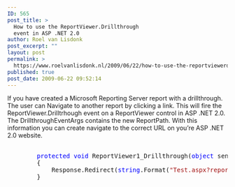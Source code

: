 ```yaml
---
ID: 565
post_title: >
  How to use the ReportViewer.Drillthrough
  event in ASP .NET 2.0
author: Roel van Lisdonk
post_excerpt: ""
layout: post
permalink: >
  https://www.roelvanlisdonk.nl/2009/06/22/how-to-use-the-reportviewerdrillthrough-event-in-asp-net-20/
published: true
post_date: 2009-06-22 09:52:14
---
```

<p>If you have created a Microsoft Reporting Server report with a drillthrough. The user can Navigate to another report by clicking a link. This will fire the ReportViewer.Drilltrhough event on a ReportViewer control in ASP .NET 2.0. The DrillthroughEventArgs contains the new ReportPath. With this information you can create navigate to the correct URL on you’re ASP .NET 2.0 website.   <br />    <br /></p>  <pre class="code"><span style="color: blue">        protected void </span>ReportViewer1_Drillthrough(<span style="color: blue">object </span>sender, Microsoft.Reporting.WebForms.<span style="color: #2b91af">DrillthroughEventArgs </span>e)
        {
            Response.Redirect(<span style="color: blue">string</span>.Format(<span style="color: #a31515">&quot;Test.aspx?reportPath={0}&quot;</span>, e.ReportPath));
        }</pre>
<a href="http://11011.net/software/vspaste"></a>